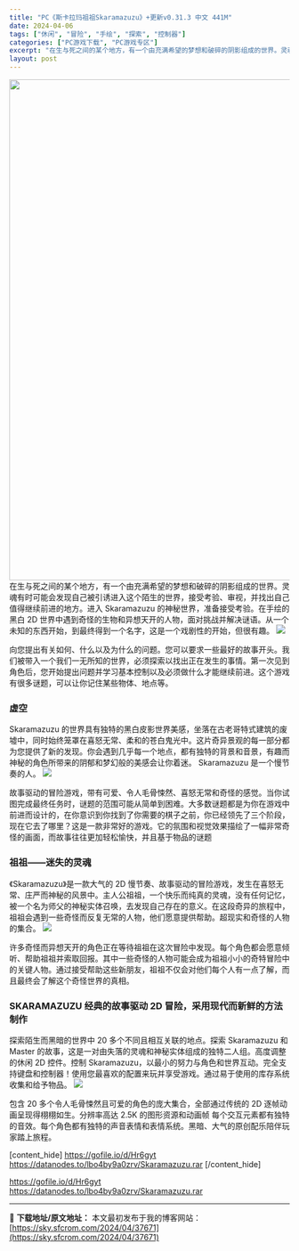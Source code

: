 ```yaml
---
title: "PC《斯卡拉玛祖祖Skaramazuzu》+更新v0.31.3 中文 441M"
date: 2024-04-06
tags: ["休闲", "冒险", "手绘", "探索", "控制器"]
categories: ["PC游戏下载", "PC游戏专区"]
excerpt: "在生与死之间的某个地方，有一个由充满希望的梦想和破碎的阴影组成的世界。灵魂有时可能会发现自己被引诱进入这个陌生的世界，接受考验、审视，并找出自己值得继续前进的地方。进入 Skaramazuzu 的神秘世界，准备接受考验。在手绘的黑白 2D 世界中遇到奇怪的生物和异想天开的人物，面对挑战并解决谜语。从&hellip;"
layout: post
---
```


<img class="size-full wp-image-37672 aligncenter" src="https://sky.sfcrom.com/wp-content/uploads/2024/04/2024040602300069.webp" alt="" width="600" height="900" />
在生与死之间的某个地方，有一个由充满希望的梦想和破碎的阴影组成的世界。灵魂有时可能会发现自己被引诱进入这个陌生的世界，接受考验、审视，并找出自己值得继续前进的地方。进入 Skaramazuzu 的神秘世界，准备接受考验。在手绘的黑白 2D 世界中遇到奇怪的生物和异想天开的人物，面对挑战并解决谜语。从一个未知的东西开始，到最终得到一个名字，这是一个戏剧性的开始，但很有趣。

<img src="https://sky.sfcrom.com/wp-content/uploads/2024/04/20240406103236-8d931.jpeg" />

<span>向您提出有关如何、什么以及为什么的问题。您可以要求一些最好的故事开头。我们被带入一个我们一无所知的世界，必须探索以找出正在发生的事情。第一次见到角色后，您开始提出问题并学习基本控制以及必须做什么才能继续前进。这个游戏有很多谜题，可以让你记住某些物体、地点等。</span>
<h3><span>虚空</span></h3>
<span>Skaramazuzu 的世界具有独特的黑白皮影世界美感，坐落在古老哥特式建筑的废墟中，同时始终笼罩在喜怒无常、柔和的苍白鬼光中。这片奇异景观的每一部分都为您提供了新的发现。你会遇到几乎每一个地点，都有独特的背景和音景，有趣而神秘的角色所带来的阴郁和梦幻般的美感会让你着迷。 Skaramazuzu 是一个慢节奏的人。</span>

<img src="https://sky.sfcrom.com/wp-content/uploads/2024/04/20240406103240-27f6d.jpeg" />

<span>故事驱动的冒险游戏，带有可爱、令人毛骨悚然、喜怒无常和奇怪的感觉。当你试图完成最终任务时，谜题的范围可能从简单到困难。大多数谜题都是为你在游戏中前进而设计的，在你意识到你找到了你需要的棋子之前，你已经领先了三个阶段，现在它去了哪里？这是一款非常好的游戏。它的氛围和视觉效果描绘了一幅非常奇怪的画面，而故事往往更加轻松愉快，并且基于物品的谜题</span>
<h3><span>祖祖——迷失的灵魂</span></h3>
<span>《Skaramazuzu》是一款大气的 2D 慢节奏、故事驱动的冒险游戏，发生在喜怒无常、庄严而神秘的风景中。主人公祖祖，一个快乐而纯真的灵魂，没有任何记忆，被一个名为师父的神秘实体召唤，去发现自己存在的意义。在这段奇异的旅程中，祖祖会遇到一些奇怪而反复无常的人物，他们愿意提供帮助。超现实和奇怪的人物的集合。</span>

<img src="https://sky.sfcrom.com/wp-content/uploads/2024/04/20240406103243-4de95.jpeg" />

<span>许多奇怪而异想天开的角色正在等待祖祖在这次冒险中发现。每个角色都会愿意倾听、帮助祖祖并索取回报。其中一些奇怪的人物可能会成为祖祖小小的奇特冒险中的关键人物。通过接受帮助这些新朋友，祖祖不仅会对他们每个人有一点了解，而且最终会了解这个奇怪世界的真相。</span>
<h3><span>SKARAMAZUZU 经典的故事驱动 2D 冒险，采用现代而新鲜的方法制作</span></h3>
<span>探索陌生而黑暗的世界中 20 多个不同且相互关联的地点。探索 Skaramazuzu 和 Master 的故事，这是一对由失落的灵魂和神秘实体组成的独特二人组。高度调整的休闲 2D 控件。控制 Skaramazuzu，以最小的努力与角色和世界互动。完全支持键盘和控制器！使用您最喜欢的配置来玩并享受游戏。通过易于使用的库存系统收集和给予物品。</span>

<img src="https://sky.sfcrom.com/wp-content/uploads/2024/04/20240406103246-288eb.jpeg" />

包含 20 多个令人毛骨悚然且可爱的角色的庞大集合，全部通过传统的 2D 逐帧动画呈现得栩栩如生。分辨率高达 2.5K 的图形资源和动画帧 每个交互元素都有独特的音效。每个角色都有独特的声音表情和表情系统。黑暗、大气的原创配乐陪伴玩家踏上旅程。

[content_hide]
https://gofile.io/d/Hr6gyt
https://datanodes.to/lbo4by9a0zrv/Skaramazuzu.rar
[/content_hide]

<!--wechatfans start-->
https://gofile.io/d/Hr6gyt
https://datanodes.to/lbo4by9a0zrv/Skaramazuzu.rar
<!--wechatfans end-->

---
📖 **下载地址/原文地址：** 本文最初发布于我的博客网站：[https://sky.sfcrom.com/2024/04/37671](https://sky.sfcrom.com/2024/04/37671)
